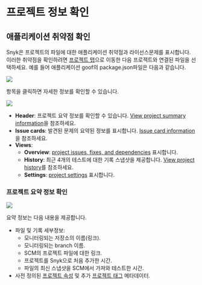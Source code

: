 # 프로젝트 정보 확인

## 애플리케이션 취약점 확인

Snyk은 프로젝트의 파일에 대한 애플리케이션 취약점과 라이선스문제를 표시합니다. 이러한 취약점을 확인하려면 [프로젝트 탭](https://app.snyk.io/projects)으로 이동한 다음 프로젝트와 연결된 파일을 선택하세요. 예를 들어 애플리케이션 goof의 package.json파일은 다음과 같습니다.

![](../../.gitbook/assets/application-vuln.png)

항목을 클릭하면 자세한 정보를 확인할 수 있습니다.

![](../../.gitbook/assets/project-page.png)

* **Header**: 프로젝트 요약 정보를 확인할 수 있습니다. [View project summary information](view-project-information.md)을 참조하세요.
* **Issue cards**: 발견된 문제의 요약된 정보를 표시합니다. [Issue card information](https://docs.snyk.io/getting-started/introduction-to-snyk-projects/issue-card-information)을 참조하세요.
* **Views**:
  * **Overview**: [project issues, fixes, and dependencies](https://docs.snyk.io/getting-started/introduction-to-snyk-projects/view-project-issues-remediations-and-dependencies) 표시합니다.
  * **History**: 최근 4개의 테스트에 대한 기록 스냅샷을 제공합니다. [View project history](https://docs.snyk.io/getting-started/introduction-to-snyk-projects/view-project-history)를 참조하세요.
  * **Settings**: [project settings](https://docs.snyk.io/getting-started/introduction-to-snyk-projects/view-project-settings) 표시합니다.

### 프로젝트 요약 정보 확인

![](../../.gitbook/assets/proj-summ.png)

요약 정보는 다음 내용을 제공합니다.

* 파일 및 기록 세부정보:
  * 모니터링되는 저장소의 이름(링크).
  * 모니터링되는 branch 이름.
  * SCM의 프로젝트 파일에 대한 링크.
  * 프로젝트를 Snyk으로 처음 추가한 시간.
  * 파일의 최신 스냅샷을 SCM에서 가져와 테스트한 시간.
* 사전 정의된 [프로젝트 속성](../../features/fixing-and-prioritizing-issues/policies/assign-a-policy-to-project-attributes.md) 및 추가 [프로젝트 태그](project-tags/) 메타데이터.
